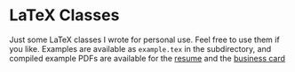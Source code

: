 # LaTeX Classes

Just some LaTeX classes I wrote for personal use. Feel free to use them if you like. Examples are available as `example.tex` in the subdirectory, and compiled example PDFs are available for the [resume][] and the [business card][card]

[resume]: http://www.jakebasile.com/downloads/example-resume.pdf
[card]: http://www.jakebasile.com/downloads/example-card.pdf

